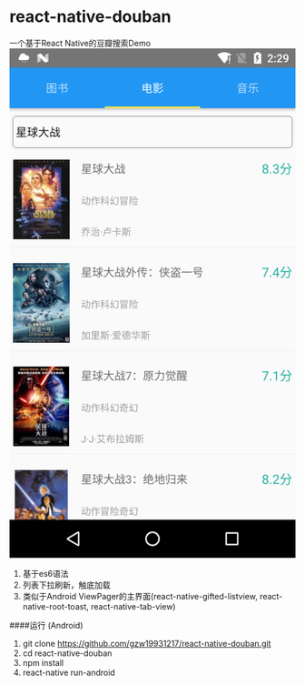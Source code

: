 # react-native-douban
一个基于React Native的豆瓣搜索Demo
![](./art/Screenshot1.png)
1. 基于es6语法
2. 列表下拉刷新，触底加载
3. 类似于Android ViewPager的主界面(react-native-gifted-listview, react-native-root-toast, react-native-tab-view)

####运行 (Android)
1. git clone https://github.com/gzw19931217/react-native-douban.git
2. cd react-native-douban
3. npm install
4. react-native run-android